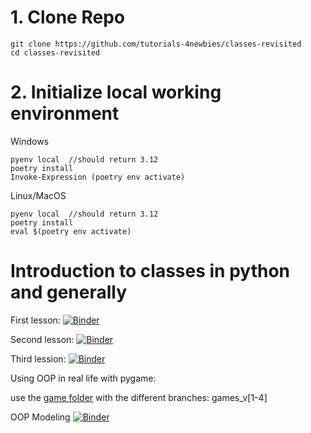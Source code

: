 # 1. Clone Repo

```
git clone https://github.com/tutorials-4newbies/classes-revisited
cd classes-revisited
```

# 2. Initialize local working environment

Windows

```
pyenv local  //should return 3.12
poetry install
Invoke-Expression (poetry env activate)
```

Linux/MacOS

```
pyenv local  //should return 3.12
poetry install
eval $(poetry env activate)
```

# Introduction to classes in python and generally

First lesson:
[![Binder](https://mybinder.org/badge_logo.svg)](https://mybinder.org/v2/gh/tutorials-4newbies/classes/master?filepath=classes101.ipynb)

Second lesson:
[![Binder](https://mybinder.org/badge_logo.svg)](https://mybinder.org/v2/gh/tutorials-4newbies/classes/master?filepath=classes102.ipynb)

Third lession:
[![Binder](https://mybinder.org/badge_logo.svg)](https://mybinder.org/v2/gh/tutorials-4newbies/classes/master?filepath=classes103.ipynb)

Using OOP in real life with pygame:

use the [game folder](./game) with the different branches: games_v[1-4]

OOP Modeling
[![Binder](https://mybinder.org/badge_logo.svg)](https://mybinder.org/v2/gh/tutorials-4newbies/classes/master?filepath=OOP_modeling.ipynb)
